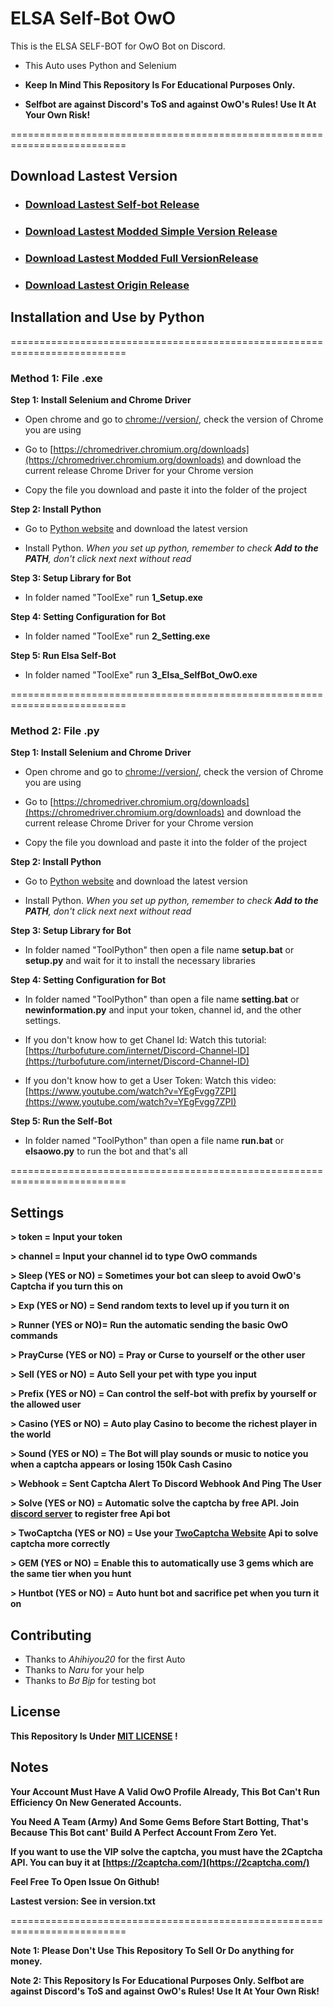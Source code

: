 # ELSA Self-Bot OwO

This is the ELSA SELF-BOT for OwO Bot on Discord.

* This Auto uses Python and Selenium



* **Keep In Mind This Repository Is For Educational Purposes Only.** 

* **Selfbot are against Discord's ToS and against OwO's Rules! Use It At Your Own Risk!**

==========================================================================


## Download Lastest Version
* ### [Download Lastest Self-bot Release](https://github.com/Frozen-Queen-Elsa/Elsa-SelfBot-OwO/releases)

* ### [Download Lastest Modded Simple Version Release](https://github.com/FrozenQueenElsa0903/Elsa-Owo-Selfbot-ver-Simple/releases)

* ### [Download Lastest Modded Full VersionRelease](https://github.com/FrozenQueenElsa0903/Elsa-Owo-Selfbot-ver-Full/releases)
* ### [Download Lastest Origin Release](https://github.com/ahihiyou20/discord-selfbot-owo-bot/release)


## Installation and Use by Python

==========================================================================

### Method 1: File .exe

**Step 1: Install Selenium and Chrome Driver**

* Open chrome and go to [chrome://version/](chrome://version), check the version of Chrome you are using

* Go to [https://chromedriver.chromium.org/downloads](https://chromedriver.chromium.org/downloads) and download the current release Chrome Driver for your Chrome version

* Copy the file you download and paste it into the folder of the project

**Step 2: Install Python**

* Go to [Python website](https://www.python.org/downloads/) and download the latest version

* Install Python. *When you set up python, remember to check **Add to the PATH**, don't click next next without read*

**Step 3: Setup Library for Bot**

* In folder named "ToolExe" run **1_Setup.exe**

**Step 4: Setting Configuration for Bot**

* In folder named "ToolExe" run **2_Setting.exe**

**Step 5: Run Elsa Self-Bot**

* In folder named "ToolExe" run **3_Elsa_SelfBot_OwO.exe**

==========================================================================
### Method 2: File .py

**Step 1: Install Selenium and Chrome Driver**

* Open chrome and go to [chrome://version/](chrome://version), check the version of Chrome you are using

* Go to [https://chromedriver.chromium.org/downloads](https://chromedriver.chromium.org/downloads) and download the current release Chrome Driver for your Chrome version

* Copy the file you download and paste it into the folder of the project

**Step 2: Install Python**

* Go to [Python website](https://www.python.org/downloads/) and download the latest version

* Install Python. *When you set up python, remember to check **Add to the PATH**, don't click next next without read*

**Step 3: Setup Library for Bot**

* In folder named "ToolPython" then open a file name **setup.bat** or **setup.py** and wait for it to install the necessary libraries

**Step 4: Setting Configuration for Bot**

* In folder named "ToolPython" than open a file name **setting.bat** or **newinformation.py** and input your token, channel id, and the other settings.

* If you don't know how to get Chanel Id: Watch this tutorial: [https://turbofuture.com/internet/Discord-Channel-ID](https://turbofuture.com/internet/Discord-Channel-ID)

* If you don't know how to get a User Token: Watch this video: [https://www.youtube.com/watch?v=YEgFvgg7ZPI](https://www.youtube.com/watch?v=YEgFvgg7ZPI)

**Step 5: Run the Self-Bot**

* In folder named "ToolPython" than open a file name **run.bat** or **elsaowo.py** to run the bot and that's all

==========================================================================

## Settings 
**> token = Input your token**

**> channel = Input your channel id to type OwO commands**

**> Sleep (YES or NO) = Sometimes your bot can sleep to avoid OwO's Captcha if you turn this on**

**> Exp (YES or NO) = Send random texts to level up if you turn it on**

**> Runner (YES or NO)= Run the automatic sending the basic OwO commands**

**> PrayCurse (YES or NO) = Pray or Curse to yourself or the other user**

**> Sell (YES or NO) = Auto Sell your pet with type you input**

**> Prefix (YES or NO) = Can control the self-bot with prefix by yourself or the allowed user**

**> Casino (YES or NO) = Auto play Casino to become the richest player in the world**

**> Sound (YES or NO) = The Bot will play sounds or music to notice you when a captcha appears or losing 150k Cash Casino**

**> Webhook = Sent Captcha Alert To Discord Webhook And Ping The User**

**> Solve (YES or NO) = Automatic solve the captcha by free API. Join [discord server](https://dsc.gg/serverafs) to register free Api bot**

**> TwoCaptcha (YES or NO) = Use your [TwoCaptcha Website](https://2captcha.com/) Api to solve captcha more correctly**

**> GEM (YES or NO) = Enable this to automatically use 3 gems which are the same tier when you hunt**

**> Huntbot (YES or NO) = Auto hunt bot and sacrifice pet when you turn it on**


## Contributing

* Thanks to *Ahihiyou20* for the first Auto
* Thanks to *Naru* for your help
* Thanks to *Bơ Bịp* for testing bot 

## License
**This Repository Is Under [MIT LICENSE](https://choosealicense.com/licenses/mit/) !**

## Notes
**Your Account Must Have A Valid OwO Profile Already, This Bot Can't Run Efficiency On New Generated Accounts.**

**You Need A Team (Army) And Some Gems Before Start Botting, That's Because This Bot cant' Build A Perfect Account From Zero Yet.**

**If you want to use the VIP solve the captcha, you must have the 2Captcha API. You can buy it at [https://2captcha.com/](https://2captcha.com/)**

**Feel Free To Open Issue On Github!**

**Lastest version: See in version.txt**

==========================================================================

**Note 1: Please Don't Use This Repository To Sell Or Do anything for money.**

**Note 2: This Repository Is For Educational Purposes Only. Selfbot are against Discord's ToS and against OwO's Rules! Use It At Your Own Risk!**

